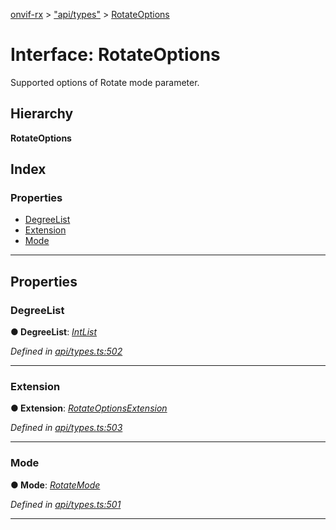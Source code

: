 [onvif-rx](../README.md) > ["api/types"](../modules/_api_types_.md) > [RotateOptions](../interfaces/_api_types_.rotateoptions.md)

# Interface: RotateOptions

Supported options of Rotate mode parameter.

## Hierarchy

**RotateOptions**

## Index

### Properties

* [DegreeList](_api_types_.rotateoptions.md#degreelist)
* [Extension](_api_types_.rotateoptions.md#extension)
* [Mode](_api_types_.rotateoptions.md#mode)

---

## Properties

<a id="degreelist"></a>

###  DegreeList

**● DegreeList**: *[IntList](_api_types_.intlist.md)*

*Defined in [api/types.ts:502](https://github.com/patrickmichalina/onvif-rx/blob/1596479/src/api/types.ts#L502)*

___
<a id="extension"></a>

###  Extension

**● Extension**: *[RotateOptionsExtension](_api_types_.rotateoptionsextension.md)*

*Defined in [api/types.ts:503](https://github.com/patrickmichalina/onvif-rx/blob/1596479/src/api/types.ts#L503)*

___
<a id="mode"></a>

###  Mode

**● Mode**: *[RotateMode](../enums/_api_types_.rotatemode.md)*

*Defined in [api/types.ts:501](https://github.com/patrickmichalina/onvif-rx/blob/1596479/src/api/types.ts#L501)*

___

